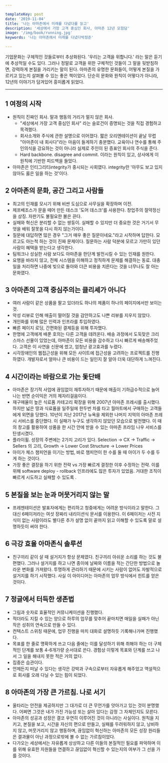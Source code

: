 ```yaml
---

templateKey: post
date: '2019-11-04'
title: '나는 아마존에서 미래를 다녔다를 읽고'
description: '세상에서 가장 고객 중심인 회사, 아마존 12년 모험담'
image: '/img/book/running.jpg'
keywords: '나는 아마존에서 미래를 다녔다박정준'

---
```


기업문화는 구체적인 것들로부터 추상화된다. '우리는 고객을 위합니다.' 라는 말은 듣기에 추상적일 수도 있다. 그러나 정말로 고객을 위한 구체적인 것들이 그 말을 뒷받침하면, 강력하게 본질을 가리키는 말이 된다. 아마존의 유명한 문화들이, 어떻게 본질을 가르키고 있는지 살펴볼 수 있는 좋은 책이었다. 단순히 문화와 원칙이 어떻다가 아니라, 12년의 이야기가 담겨있어 흥미롭게 읽었다.

---

## 1 여정의 시작

- 원칙이 진짜인 회사. 말과 행동의 거리가 멀지 않은 회사.
    - "세상에서 가장 고객 중심인 회사" 라는 슬로건이 증명되는 것을 직접 경험하고 목격했다.
    - 회사소개와 주식에 관한 설명으로 이어졌다. 짧은 오리엔테이션이 끝날 무렵 "아마존이 내 회사다"라는 마음이 들게하기 충분했다. 교육이나 연수를 통해 주인의식을 강요하는 것이 아니라 실제로 주인이 된 증표인 회사의 주식을 준다.
    - Hard backbone. disagree and commit. 이라는 원칙이 있고, 상사에게 이 원칙에 기반한 피드백을 들었다.
- 아마존은 인티그리티integrity가 중시되는 사회였다. integrity란 '아무도 보고 있지 않아도 옳은 일을 하는 것'이다.

## 2 아마존의 문화, 공간 그리고 사람들

- 최고의 인재를 모시기 위해 비싼 도심으로 사무실을 확장하며 이전.
- 제프배조스가 문을 떼어 만든 데스크 '도어 데스크'를 사용한다. 창업주의 절약정신을 상징. 자판기도 불필요한 불은 끈다.
- 실패와 혁신은 분리할 수 없는 쌍둥이. 실패할 수 있지만 더 중요한 것은 거기서 무엇을 배워 잘못을 다시 하지 않는가이다.
- 질문에 대답하면 많은 경우 "그거 매우 좋은 질문이네요."라고 시작하며 답한다. 모르고도 아는척 하는 것이 진짜 문제이다. 질문하는 사람 덕분에 모르고 가만히 있던 사람이 혜택을 받는다고 생각한다.
- 팀워크나 성실한 사람 보다도 아마존을 한단계 발전시킬 수 있는 인재를 원한다.
- 요행을 바라지 않고, 전체 시스템을 이해하고 정직하게 문제를 해결하는 동료. 대충 일을 처리하면 나중에 빚으로 돌아와 더큰 비용을 치른다는 것을 너무나도 잘 아는 문화였다.

## 3 아마존의 고객 중심주의는 클리셰가 아니다

- 여러 사람이 같은 상품을 팔고 있더라도 하나의 제품이 하나의 페이지에서만 보이는 것.
- 악성 리뷰로 인해 매출이 떨어질 것을 감안하고도 나쁜 리뷰를 지우지 않았다.
- 개인화를 위해 많은 인력과 인프라를 투입하였다.
- 빠른 페이지 로딩, 간편화된 결제등을 위해 투자했다.
- 한명에 고객에게 배푼 호의는 다른 고객을 데려온다. 배송 과정에서 도둑맞은 크리스마스 선물이 있었는데,  아마존이 모든 비용을 감수하고 다시 빠르게 배송해주었다. 고객은 이 사연을 신문에 썼고, 엄청난 광고효과를 누렸다.
- 시각장애인의 웹접근성을 위해 모든 사이트에 접근성을 고려하는 프로젝트를 진행하였다.  개발자로서 얼마나 큰 비용이 드는 일인지 잘 알아 더욱 대단하게 느껴진다.

## 4 시간이라는 바람으로 가는 돛단배

- 아마존은 장기적 사업에 끊임없이 재투자하기 때문에 매출이 기하급수적으로 늘어나는 반면 순이익은 거의 제자리걸음이다.
- 재구매율이 높은 식료품 카테고리 확장을 위해 2007년 아마존 프레시를 출시했다. 하지만  넓은 땅과 식료품을 일주일에 한두번 차를 타고 월마트에서 구매하는 고객들에게 외면을 당했다. 10년이 지난 2017년 뉴욕을 제외한 나머지 지억의 아마존 프레시 서비스를 중단했다. 이 실패가 누구도 생각하지 않았던 모습으로 발전했다. 이 때의 창고를 활용하여 상품을 한 시간 안에 받을 수 있는  아마존 프라임 나우 서비스를 탄생시켰다.
- 플라이휠. 성장의 주변에는 2가지 고리가 있다. Selection → CX → Traffic → Sellers 의 고리, Growth → Lower Cost Structure → Lower Prices
- 아이가 체스 챔피언을 이기는 방법, 바로 챔피언이 한 수를 둘 때 아이가 두 수를 두게 하는 것이다.
- 가장 좋은 결장을 하기 위한 전략 vs 가장 빠르게 결정한 이후 수정하는 전략. 이를 위해 software deploy - rollback 인프라에도 많은 투자가 있었음. 거대한 조직이 빠르게 시도하고 실패할 수 있도록 .

## 5 본질을 보는 눈과 머뭇거리지 않는 말

- 프레젠테이션은 발표자에게는 편리하고 청중에게는 어려운 방식이라고 말한다. 그 대신 6페이저라는 여섯 장짜리 내리이션식 문서를 이용한다. 이 6페이저는 사전 지식이 없는 사람이라도 별다른 추가 설명 없이 끝까지 읽고 이해할 수 있도록 말로 설명하듯이 써야 한다.

## 6 극강 효율 아마존식 솔루션

- 친구끼리 같이 살 때 설거지가 항상 문제였다. 친구끼리 아쉬운 소리를 하는 것도 불편했다. 그러나 설거지를 하고 나면 종이에 날짜와 이름을 적는 간단한 방법으로 놀라운 변화를 가져왔다. 투명하게 관리하기 때문에 시키는 사람이 없어도 자발적으로 설거지를 하기 시작했다. 사실 이 아이디어는 아마존의 업무 방식에서 힌트를 얻은 것이다.

## 7 정글에서 터득한 생존법

- 그림과 숫자로 효율적인 커뮤니케이션을 진행했다.
- 적더라도 지킬 수 있는 양으로 하루의 업무를 맞추어 끝마치면 매일을 실패가 아닌 작은 성취의 연속으로 만들 수 있다.
- 컨텍스트 스위칭 때문에, 업무 진행을 마치 대화로 설명하듯 기록해나가며 진행했다.
- 목표를 한 줄로 명확하게 쓰고 다음 줄에는 이를 달성하기 위해 취해야 하는 더 구체적인 단계를 보통 4-6개가량 순서대로 쓴다. 경험상 이렇게 목표와 단계를 쓰고 나서 그 일을 해내지 못한 적은 거의 없다.
- 집중은 습관이다.
- 언제든지 떠날 수 있다는 생각은 강박과 구속으로부터 자유롭게 해주었고 역설적으로 회사를 오래 다닐 수 있는 힘이 되었다.

## 8 아마존의 가장 큰 가르침. 나로 서기

- 울타리는 안전을 제공하지만 그 대가로 더 큰 무언가를 앗아가고 있는 것이 분명했다. 어쩌면 그것은 내가 가진 가능성 또는 살아 있다는 감정 그 자체인지도 모른다.
- 아마존의 성공과 성장은 결코 우연히 이루어진 것이 아니라는 사실이다. 원칙을 지키고, 본질을 보고, 시간을 자신의 편으로 만들고, 실패를 두려워하지 않고, 낭비하지 않고, 머뭇거리지 않고 행동하며, 끊임없이 혁신하는 아마존의 모든 성장 원리들은 결과물이 아닌 과정으로밖에 볼 수 없는 가르침이었다.
- 다가오는 세상에서는 자유롭게 상상하고 다른 이들의 본질적인 필요를 파악하며 이를 위해 유효한 자원들을 연결하고 끊임없이 혁신할 수 있는지의 여부가 그 선을 가를 것이다.